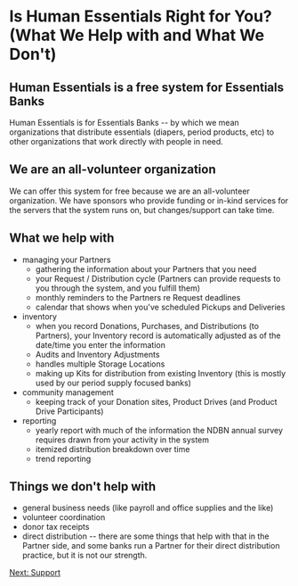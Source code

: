 # Is Human Essentials Right for You? (What We Help with and What We Don't)
## Human Essentials is a free system for Essentials Banks 
Human Essentials is for Essentials Banks -- by which we mean organizations that distribute essentials (diapers, period products, etc) to other organizations that work directly with people in need.

## We are an all-volunteer organization 

We can offer this system for free because we are an all-volunteer organization.   We have
sponsors who provide funding or in-kind services for the servers that the system runs on, but changes/support can take time.  

## What we help with
- managing your Partners
  - gathering the information about your Partners that you need
  - your Request / Distribution cycle (Partners can provide requests to you through the system, and you fulfill  them)
  - monthly reminders to the Partners re Request deadlines
  - calendar that shows when you've scheduled Pickups and Deliveries
- inventory
  - when you record Donations, Purchases, and Distributions (to Partners), your Inventory record is automatically adjusted as of the date/time you enter the information
  - Audits and Inventory Adjustments
  - handles multiple Storage Locations
  - making up Kits for distribution from existing Inventory (this is mostly used by our period supply focused banks)
- community management
  - keeping track of your Donation sites, Product Drives (and Product Drive Participants)
- reporting
  - yearly report with much of the information the NDBN annual survey requires drawn from your activity in the system
  - itemized distribution breakdown over time
  - trend reporting

## Things we don't help with
- general business needs (like payroll and office supplies and the like)
- volunteer coordination
- donor tax receipts 
- direct distribution -- there are some things that help with that in the Partner side, and some banks run a Partner for their direct distribution practice, but it is not our strength.

[Next: Support](intro_ii.md)